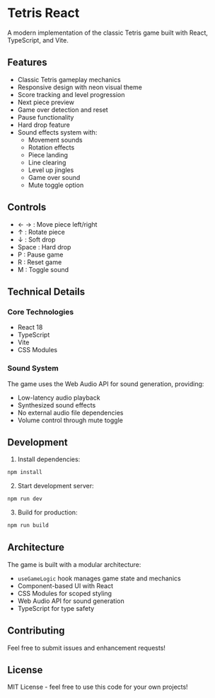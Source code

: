 # Tetris React

A modern implementation of the classic Tetris game built with React, TypeScript, and Vite.

## Features

- Classic Tetris gameplay mechanics
- Responsive design with neon visual theme
- Score tracking and level progression
- Next piece preview
- Game over detection and reset
- Pause functionality
- Hard drop feature
- Sound effects system with:
  - Movement sounds
  - Rotation effects
  - Piece landing
  - Line clearing
  - Level up jingles
  - Game over sound
  - Mute toggle option

## Controls

- ← → : Move piece left/right
- ↑ : Rotate piece
- ↓ : Soft drop
- Space : Hard drop
- P : Pause game
- R : Reset game
- M : Toggle sound

## Technical Details

### Core Technologies
- React 18
- TypeScript
- Vite
- CSS Modules

### Sound System
The game uses the Web Audio API for sound generation, providing:
- Low-latency audio playback
- Synthesized sound effects
- No external audio file dependencies
- Volume control through mute toggle

## Development

1. Install dependencies:
```bash
npm install
```

2. Start development server:
```bash
npm run dev
```

3. Build for production:
```bash
npm run build
```

## Architecture

The game is built with a modular architecture:
- `useGameLogic` hook manages game state and mechanics
- Component-based UI with React
- CSS Modules for scoped styling
- Web Audio API for sound generation
- TypeScript for type safety

## Contributing

Feel free to submit issues and enhancement requests!

## License

MIT License - feel free to use this code for your own projects!

